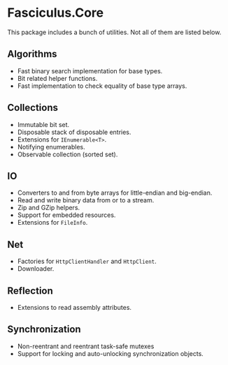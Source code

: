 ﻿# Fasciculus.Core

This package includes a bunch of utilities. Not all of them are listed below.

## Algorithms

- Fast binary search implementation for base types.
- Bit related helper functions.
- Fast implementation to check equality of base type arrays.

## Collections

- Immutable bit set.
- Disposable stack of disposable entries.
- Extensions for `IEnumerable<T>`.
- Notifying enumerables.
- Observable collection (sorted set).

## IO

- Converters to and from byte arrays for little-endian and big-endian.
- Read and write binary data from or to a stream.
- Zip and GZip helpers.
- Support for embedded resources.
- Extensions for `FileInfo`.

## Net

- Factories for `HttpClientHandler` and `HttpClient`.
- Downloader.

## Reflection

- Extensions to read assembly attributes.

## Synchronization

- Non-reentrant and reentrant task-safe mutexes
- Support for locking and auto-unlocking synchronization objects.
